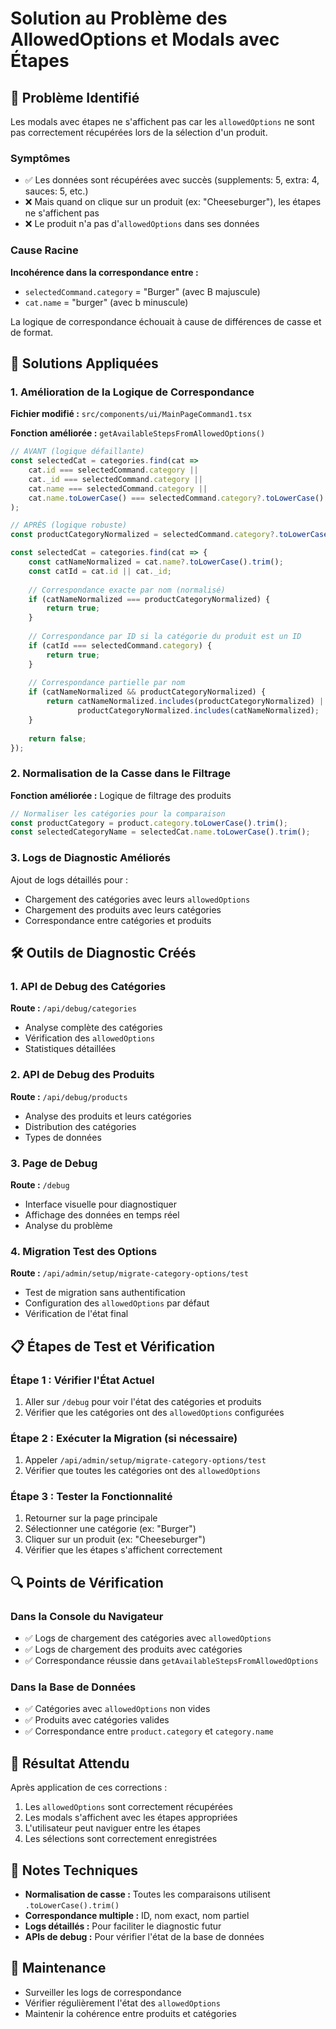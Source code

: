 # Solution au Problème des AllowedOptions et Modals avec Étapes

## 🚨 Problème Identifié

Les modals avec étapes ne s'affichent pas car les `allowedOptions` ne sont pas correctement récupérées lors de la sélection d'un produit.

### Symptômes
- ✅ Les données sont récupérées avec succès (supplements: 5, extra: 4, sauces: 5, etc.)
- ❌ Mais quand on clique sur un produit (ex: "Cheeseburger"), les étapes ne s'affichent pas
- ❌ Le produit n'a pas d'`allowedOptions` dans ses données

### Cause Racine
**Incohérence dans la correspondance entre :**
- `selectedCommand.category` = "Burger" (avec B majuscule)
- `cat.name` = "burger" (avec b minuscule)

La logique de correspondance échouait à cause de différences de casse et de format.

## 🔧 Solutions Appliquées

### 1. Amélioration de la Logique de Correspondance

**Fichier modifié :** `src/components/ui/MainPageCommand1.tsx`

**Fonction améliorée :** `getAvailableStepsFromAllowedOptions()`

```typescript
// AVANT (logique défaillante)
const selectedCat = categories.find(cat => 
    cat.id === selectedCommand.category || 
    cat._id === selectedCommand.category ||
    cat.name === selectedCommand.category ||
    cat.name.toLowerCase() === selectedCommand.category?.toLowerCase()
);

// APRÈS (logique robuste)
const productCategoryNormalized = selectedCommand.category?.toLowerCase().trim();

const selectedCat = categories.find(cat => {
    const catNameNormalized = cat.name?.toLowerCase().trim();
    const catId = cat.id || cat._id;
    
    // Correspondance exacte par nom (normalisé)
    if (catNameNormalized === productCategoryNormalized) {
        return true;
    }
    
    // Correspondance par ID si la catégorie du produit est un ID
    if (catId === selectedCommand.category) {
        return true;
    }
    
    // Correspondance partielle par nom
    if (catNameNormalized && productCategoryNormalized) {
        return catNameNormalized.includes(productCategoryNormalized) || 
               productCategoryNormalized.includes(catNameNormalized);
    }
    
    return false;
});
```

### 2. Normalisation de la Casse dans le Filtrage

**Fonction améliorée :** Logique de filtrage des produits

```typescript
// Normaliser les catégories pour la comparaison
const productCategory = product.category.toLowerCase().trim();
const selectedCategoryName = selectedCat.name.toLowerCase().trim();
```

### 3. Logs de Diagnostic Améliorés

Ajout de logs détaillés pour :
- Chargement des catégories avec leurs `allowedOptions`
- Chargement des produits avec leurs catégories
- Correspondance entre catégories et produits

## 🛠️ Outils de Diagnostic Créés

### 1. API de Debug des Catégories
**Route :** `/api/debug/categories`
- Analyse complète des catégories
- Vérification des `allowedOptions`
- Statistiques détaillées

### 2. API de Debug des Produits
**Route :** `/api/debug/products`
- Analyse des produits et leurs catégories
- Distribution des catégories
- Types de données

### 3. Page de Debug
**Route :** `/debug`
- Interface visuelle pour diagnostiquer
- Affichage des données en temps réel
- Analyse du problème

### 4. Migration Test des Options
**Route :** `/api/admin/setup/migrate-category-options/test`
- Test de migration sans authentification
- Configuration des `allowedOptions` par défaut
- Vérification de l'état final

## 📋 Étapes de Test et Vérification

### Étape 1 : Vérifier l'État Actuel
1. Aller sur `/debug` pour voir l'état des catégories et produits
2. Vérifier que les catégories ont des `allowedOptions` configurées

### Étape 2 : Exécuter la Migration (si nécessaire)
1. Appeler `/api/admin/setup/migrate-category-options/test`
2. Vérifier que toutes les catégories ont des `allowedOptions`

### Étape 3 : Tester la Fonctionnalité
1. Retourner sur la page principale
2. Sélectionner une catégorie (ex: "Burger")
3. Cliquer sur un produit (ex: "Cheeseburger")
4. Vérifier que les étapes s'affichent correctement

## 🔍 Points de Vérification

### Dans la Console du Navigateur
- ✅ Logs de chargement des catégories avec `allowedOptions`
- ✅ Logs de chargement des produits avec catégories
- ✅ Correspondance réussie dans `getAvailableStepsFromAllowedOptions`

### Dans la Base de Données
- ✅ Catégories avec `allowedOptions` non vides
- ✅ Produits avec catégories valides
- ✅ Correspondance entre `product.category` et `category.name`

## 🚀 Résultat Attendu

Après application de ces corrections :
1. Les `allowedOptions` sont correctement récupérées
2. Les modals s'affichent avec les étapes appropriées
3. L'utilisateur peut naviguer entre les étapes
4. Les sélections sont correctement enregistrées

## 📝 Notes Techniques

- **Normalisation de casse :** Toutes les comparaisons utilisent `.toLowerCase().trim()`
- **Correspondance multiple :** ID, nom exact, nom partiel
- **Logs détaillés :** Pour faciliter le diagnostic futur
- **APIs de debug :** Pour vérifier l'état de la base de données

## 🔄 Maintenance

- Surveiller les logs de correspondance
- Vérifier régulièrement l'état des `allowedOptions`
- Maintenir la cohérence entre produits et catégories

